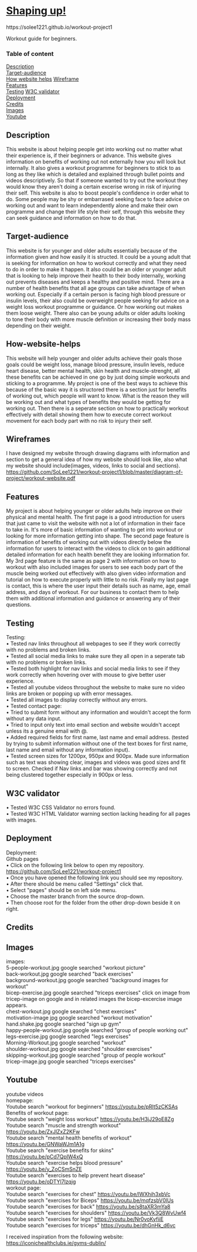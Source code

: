 <h1><a href=https://solee1221.github.io/workout-project1>Shaping up!</a></h1>  
https://solee1221.github.io/workout-project1  

Workout guide for beginners.

### Table of content  

[Description](#description)    
[Target-audience](#target-audience)    
[How website helps](#how-website-helps) 
[Wireframe](#wireframe)     
[Features](#features)   
[Testing](#testing)
[W3C validator](#w3c-validator)  
[Deployment](#deployment)  
[Credits](#credits)  
[Images](#images)  
[Youtube](#youtube)      

## Description

This website is about helping people get into working out no matter what their experience is, if their beginners or advance. This website gives information on benefits of working out not externally how you will look but internally. It also gives a workout programme for beginners to stick to as long as they like which is detailed and explained through bullet points and videos descriptively. So that if someone wanted to try out the workout they would know they aren't doing a certain excerise wrong in risk of injuring their self. This website is also to boost people's confidence in order what to do. Some people may be shy or embarrased seeking face to face advice on working out and want to learn independently alone and make their own programme and change their life style their self, through this website they can seek guidance and information on how to do that.

## Target-audience  

This website is for younger and older adults essentially because of the information given and how easily it is structed. It could be a young adult that is seeking for information on how to workout correctly and what they need to do in order to make it happen. It also could be an older or younger adult that is looking to help improve their health to their body internally, working out prevents diseases and keeps a healthy and positive mind. There are a number of health benefits that all age groups can take advantage of when working out. Especially if a certain person is facing high blood pressure or insulin levels, their also could be overweight people seeking for advice on a weight loss workout programme or guidance. Or how working out makes them loose weight. There also can be young adults or older adults looking to tone their body with more muscle definition or increasing their body mass depending on their weight. 

## How-website-helps

This website will help younger and older adults achieve their goals those goals could be weight loss, manage blood pressure, insulin levels, reduce heart disease, better mental health, skin health and muscle-strenght, all these benefits can be achieved in one go by just doing simple workouts and sticking to a programme. My project is one of the best ways to achieve this because of the basic way it is structored there is a section just for benefits of working out, which people will want to know. What is the reason they will be working out and what types of benefits they would be getting for working out. Then there is a seperate section on how to practically workout effectively with detail showing them how to execute correct workout movement for each body part with no risk to injury their self.  

## Wireframes

I have designed my website through drawing diagrams with information and section to get a general idea of how my website should look like, also what my website should include(images, videos, links to social and sections).  
https://github.com/SoLee1221/workout-project1/blob/master/diagram-of-project/workout-website.pdf  

## Features

My project is about helping younger or older adults help improve on their physical and mental health. The first page is a good introduction for users that just came to visit the website with not a lot of information in their face to take in. It's more of basic information of wanting to get into workout or looking for more information getting into shape. The second page feature is information of benefits of working out with videos directly below the information for users to interact with the videos to click on to gain additional detailed information for each health benefit they are looking information for. My 3rd page feature is the same as page 2 with information on how to workout with also included images for users to see each body part of the muscle being worked out effectively with also given video information and tutorial on how to execute properly with little to no risk. Finally my last page is contact, this is where the user input their details such as name, age, email address, and days of workout. For our business to contact them to help them with additional information and guidance or answering any of their questions.

## Testing

Testing:  
• Tested nav links throughout all webpages to see if they work correctly with no problems and broken links.  
• Tested all social media links to make sure they all open in a seperate tab with no problems or broken links.  
• Tested both highlight for nav links and social media links to see if they work correctly when hovering over with mouse to give better user experience.  
• Tested all youtube videos throughout the website to make sure no video links are broken or popping up with error messages.  
• Tested all images to display correctly without any errors.   
• Tested contact page:    
• Tried to submit form without any information and wouldn't accept the form without any data input.   
• Tried to input only text into email section and website wouldn't accept unless its a genuine email with @.  
• Added required fields for first name, last name and email address. (tested by trying to submit information without one of the text boxes for first name, last name and email without any information input).  
• Tested screen sizes for 1200px, 950px and 900px. Made sure information such as text was showing clear, images and videos was good sizes and fit to screen. Checked if Nav links and bar was showing correctly and not being clustered together especially in 900px or less.      

## W3C validator  

• Tested W3C CSS Validator no errors found.    
• Tested W3C HTML Validator warning section lacking heading for all pages with images.  

## Deployment

Deployment:     
Github pages    
• Click on the following link below to open my repository.  
https://github.com/SoLee1221/workout-project1  
• Once you have opened the following link you should see my repository.  
• After there should be menu called "Settings" click that.  
• Select "pages" should be on left side menu.  
• Choose the master branch from the source drop-down.  
• Then choose root for the folder from the other drop-down beside it on right.  

## Credits    

## Images  

images:  
5-people-workout.jpg google searched "workout picture"  
back-workout.jpg google searched "back exercises"  
background-workout.jpg google searched "background images for workout"  
bicep-exercise.jpg google searched "triceps exercises" click on image from tricep-image on google and in related images the bicep-excercise image appears.  
chest-workout.jpg google searched "chest exercises"  
motivation-image jpg google searched "workout motivation"  
hand.shake.jpg google searched "sign up gym"  
happy-people-workout.jpg google searched "group of people working out"  
legs-exercise.jpg google searched "legs exercises"  
Morning-Workout.jpg google searched "workout"  
shoulder-workout.jpg google searched "shoulder exercises"  
skipping-workout.jpg google searched "group of people workout"  
tricep-image.jpg google searched "triceps exercises"  

## Youtube  

youtube videos    
homepage:    
Youtube search "workout for beginners" https://youtu.be/pRlt5zCKSAs  
Benefits of workout page:  
Youtube search "weight loss workout" https://youtu.be/H3jJ29oE8Zg  
Youtube search "muscle and strength workout" https://youtu.be/ZxJlZxZ2KFw  
Youtube search "mental health benefits of workout" https://youtu.be/GNWaWJm1A1g  
Youtube search "exercise benefits for skins" https://youtu.be/pCd7QpIW4xQ  
Youtube search "exercise helps blood pressure" https://youtu.be/y_ZoCSmSnZE  
Youtube search "exercises to help prevent heart disease" https://youtu.be/oDTYl7lzqjg  
workout page:    
Youtube search "exercises for chest" https://youtu.be/lWXhih3xbVc  
Youtube search "exercises for Biceps" https://youtu.be/mqfzsbV0lUs  
Youtube search "exercises for back" https://youtu.be/s8taXR3mYa8  
Youtube search "exercises for shoulders" https://youtu.be/Vk3Q8WvUwf4  
Youtube search "exercises for legs" https://youtu.be/Nr0voKyfiiE  
Youtube search "exercises for triceps" https://youtu.be/dhGnHk_d6vc  

I received inspiration from the following website:         
https://iconichealthclubs.ie/gyms-dublin/      











